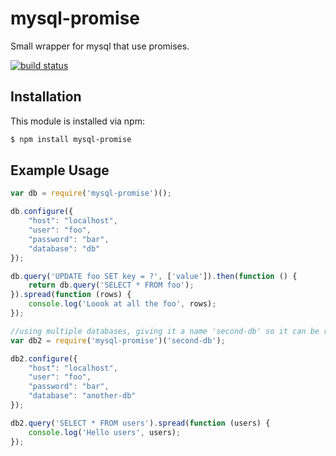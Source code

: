 # mysql-promise

Small wrapper for mysql that use promises.

[![build status](https://secure.travis-ci.org/martinj/node-mysql-promise.png)](http://travis-ci.org/martinj/node-mysql-promise)

## Installation

This module is installed via npm:

``` bash
$ npm install mysql-promise
```

## Example Usage

``` js
var db = require('mysql-promise')();

db.configure({
	"host": "localhost",
	"user": "foo",
	"password": "bar",
	"database": "db"
});

db.query('UPDATE foo SET key = ?', ['value']).then(function () {
	return db.query('SELECT * FROM foo');
}).spread(function (rows) {
	console.log('Loook at all the foo', rows);
});

//using multiple databases, giving it a name 'second-db' so it can be retrieved inside other modules/files.
var db2 = require('mysql-promise')('second-db');

db2.configure({
	"host": "localhost",
	"user": "foo",
	"password": "bar",
	"database": "another-db"
});

db2.query('SELECT * FROM users').spread(function (users) {
	console.log('Hello users', users);
});

```
